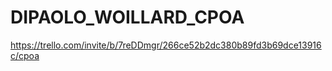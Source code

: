 # DIPAOLO_WOILLARD_CPOA

https://trello.com/invite/b/7reDDmgr/266ce52b2dc380b89fd3b69dce13916c/cpoa
